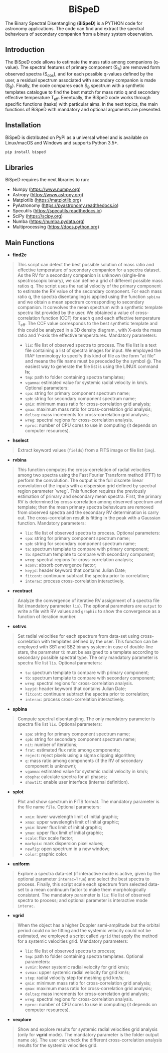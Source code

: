 <h1 align="center"> BiSpeD </h1>

The Binary Spectral Disentangling (**BiSpeD**) is a PYTHON code for astronomy applications. The code can find and extract the spectral behaviours of secondary companion from a binary system observation.


 ## Introduction

The BiSpeD code allows to estimate the mass ratio among companions (q-value). The spectral features of primary component (S<sub>A</sub>) are removed form observed spectra (S<sub>obs</sub>), and for each possible q-values defined by the user, a residual spectrum associated with secondary companion is made (S<sub>B</sub>). Finally, the code compares each S<sub>B</sub> spectrum with a synthetic templates catalogue to find the best match for mass ratio q and secondary effective temperature T<sub>eff</sub>. Eventually, the BiSpeD code works through specific functions (tasks) with particular aims. In the next topics, the main functions of BiSpeD with mandatory and optional arguments are presented.

## Installation

BiSpeD is distributed on PyPI as a universal wheel and is available on Linux/macOS and Windows and supports Python 3.5+.

```bash
pip install bisped
```

## Libraries

BiSpeD requires the next libraries to run:
- Numpy (https://www.numpy.org)
- Astropy (https://www.astropy.org)
- Matplotlib (https://matplotlib.org)
- PyAstronomy (https://pyastronomy.readthedocs.io)
- Specutils (https://specutils.readthedocs.io)
- SciPy (https://scipy.org)
- Numba (https://numba.pydata.org)
- Multiprocessing (https://docs.python.org)


## Main Functions

- **find2c**

> This script can detect the best possible solution of mass ratio and effective temperature of secondary companion for a spectra dataset.
> As the RV for a secondary companion is unknown (single-line spectroscopic binary), we can define a grid of different possible mass ratios q. The script uses the radial velocity of the primary component to estimate the RV value of the secondary component. For each mass ratio q, the spectra disentangling is applied using the function `spbina` and we obtain a mean spectrum corresponding to secondary companion. It convolves the mean spectrum with a synthetic template spectra list provided by the user. We obtained a value of cross-correlation function (CCF) for each q and each effective temperature T<sub>eff</sub>. The CCF value corresponds to the best synthetic template and this could be analyzed in a 3D density diagram., with X-axis the mass ratio and Y-axis the effective temperatures. 
> Mandatory parameters:
> - `lis`: file list of observed spectra to process. The file list is a text file containing a list of spectra images for input. We employed the IRAF terminology to specify this kind of file as the form "at file" and means the file name must be preceded by the symbol @. The easiest way to generate the file list is using the LINUX command **ls**;
> - `tmp`: path to folder containing spectra templates;
> - `vgamma`: estimated value for systemic radial velocity in km/s.
> Optional parameters:
> - `spa`: string for primary component spectrum name;
> - `spb`: string for secondary component spectrum name;
> - `qmin`: minimum mass ratio for cross-correlation grid analysis;
> - `qmax`: maximum mass ratio for cross-correlation grid analysis;    
> - `deltaq`: mass increments for cross-correlation grid analysis;
> - `wreg`: spectral regions for cross-correlation analysis.
> - `nproc`: number of CPU cores to use in computing (it depends on computer resources).

- **hselect**
> Extract keyword values (`fields`) from a FITS image or file list (`img`).

- **rvbina**
> This function computes the cross-correlation of radial velocities among two spectra using the Fast Fourier Transform method (FFT) to perform the convolution. The output is the full discrete linear convolution of the inputs with a dispersion grid defined by spectral region parameter ´wreg´. This function requires the previously estimation of primary and secondary mean spectra. First, the primary RV is determined by cross-correlation among observed spectrum and template; then the mean primary spectra behaviours are removed from observed spectra and the secondary RV determination is carry out. The cross-correlation result is fitting in the peak with a Gaussian function.
> Mandatory parameters:
> - `lis`: file list of observed spectra to process.
> Optional parameters:
> - `spa`: string for primary component spectrum name;
> - `spb`: string for secondary component spectrum name;
> - `ta`: spectrum template to compare with primary component;
> - `tb`: spectrum template to compare with secondary component;
> - `wreg`: spectral regions for cross-correlation analysis;
> - `aconv`: absorb convergence factor;
> - `keyjd`: header keyword that contains Julian Date;
> - `fitcont`: continuum subtract the spectra prior to correlation;
> - `interac`: process cross-correlation interactively.

- **rvextract**
> Analyze the convergence of iterative RV assignment of a spectra file list (mandatory parameter `lis`). The optional parameters are `output` to write a file with RV values and `graphic` to show the convergence as a function of iteration number.

- **setrvs**
> Set radial velocities for each spectrum from data-set using cross-correlation with templates defined by the user. This function can be employed with SB1 and SB2 binary system: in case of double-line stars, the parameter `tb` must be assigned to a template according to secondary possible spectral type. The only mandatory parameter is spectra file list `lis`. 
> Optional parameters:
> - `ta`: spectrum template to compare with primary component;
> - `tb`: spectrum template to compare with secondary component;
> - `wreg`: spectral regions for cross-correlation analysis.
> - `keyjd`: header keyword that contains Julian Date;
> - `fitcont`: continuum subtract the spectra prior to correlation;
> - `interac`: process cross-correlation interactively.

- **spbina**
> Compute spectral disentangling. The only mandatory parameter is spectra file list `lis`.
> Optional parameters:
> - `spa`: string for primary component spectrum name;
> - `spb`: string for secondary component spectrum name;
> - `nit`: number of iterations;
> - `frat`: estimated flux ratio among components;
> - `reject`: reject pixels using a sigma clipping algorithm;
> - `q`: mass ratio among components (if the RV of secondary component is unknown);
> - `vgamma`: estimated value for systemic radial velocity in km/s;
> - `obspha`: calculate spectra for all phases;
> - `showtit`: enable user interface (internal definition).

- **splot**
> Plot and show spectrum in FITS format. The mandatory parameter is the file name `file`.
> Optional parameters:
> - `xmin`: lower wavelength limit of initial graphic;
> - `xmax`: upper wavelength limit of initial graphic;
> - `ymin`: lower flux limit of initial graphic;
> - `ymax`: upper flux limit of initial graphic;
> - `scale`: flux scale factor;
> - `markpix`: mark dispersion pixel values;  
> - `newfig`: open spectrum in a new window;
> - `color`: graphic color.

- **uniform**
> Explore a spectra data-set (if interactive mode is active, given by the optional parameter `interac=True`) and select the best spectra to process. Finally, this script scale each spectrum from selected data-set to a mean continuum factor to make them morphologically consistent. The mandatory parameter is `lis`: file list of observed spectra to process; and optional parameter is interactive mode `interac`. 

- **vgrid**
> When the object has a higher Doppler semi-amplitude but the orbital period could no be fitting and the systemic velocity could not be estimated, we employed a script called `vgrid` that apply the method for a systemic velocities grid.
>Mandatory parameters:
> - `lis`: file list of observed spectra to process;
> - `tmp`: path to folder containing spectra templates.
> Optional parameters:
> - `svmin`: lower systemic radial velocity for grid km/s;
> - `svmax`: upper systemic radial velocity for grid km/s;
> - `step`: radial velocity step for meshing grid km/s;
> - `qmin`: minimum mass ratio for cross-correlation grid analysis;
> - `qmax`: maximum mass ratio for cross-correlation grid analysis;    
> - `deltaq`: mass increments for cross-correlation grid analysis;
> - `wreg`: spectral regions for cross-correlation analysis.
> - `nproc`: number of CPU cores to use in computing (it depends on computer resources).

- **vexplore**
> Show and explore results for systemic radial velocities grid analysis (only for **vgrid** mode). The mandatory parameter is the folder output name `obj`. The user can check the different cross-correlation analysis results for the systemic velocities grid.
